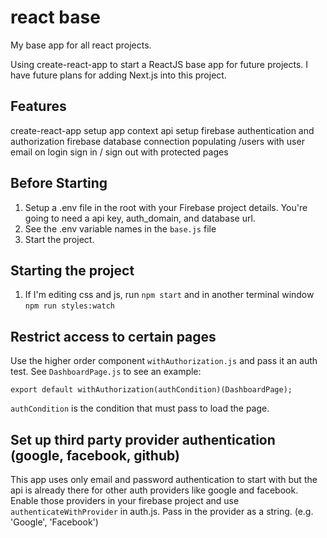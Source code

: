 # react base
My base app for all react projects.

Using create-react-app to start a ReactJS base app for future projects. I have future plans for adding Next.js into this project.

## Features
create-react-app setup
app context api setup
firebase authentication and authorization
firebase database connection populating /users with user email on login
sign in / sign out with protected pages

## Before Starting
1. Setup a .env file in the root with your Firebase project details. You're going to need a api key, auth_domain, and database url.
2. See the .env variable names in the `base.js` file
3. Start the project.

## Starting the project
1. If I'm editing css and js, run `npm start` and in another terminal window `npm run styles:watch`

## Restrict access to certain pages
Use the higher order component `withAuthorization.js` and pass it an auth test.
See `DashboardPage.js` to see an example:

```export default withAuthorization(authCondition)(DashboardPage);```

`authCondition` is the condition that must pass to load the page.

## Set up third party provider authentication (google, facebook, github)
This app uses only email and password authentication to start with but the api is already there for other auth providers like google and facebook.
Enable those providers in your firebase project and use `authenticateWithProvider` in auth.js. Pass in the provider as a string. (e.g. 'Google', 'Facebook')
